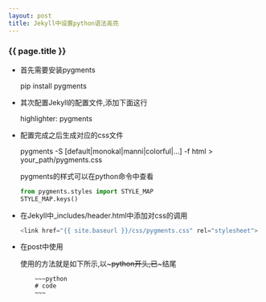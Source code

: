 ```yaml
---
layout: post
title: Jekyll中设置python语法高亮
---
```


### {{ page.title }}

+ 首先需要安装pygments

    pip install pygments

+ 其次配置Jekyll的配置文件,添加下面这行

    highlighter: pygments

+ 配置完成之后生成对应的css文件

    pygments -S [default|monokal|manni|colorful|...] -f html > your_path/pygments.css

    pygments的样式可以在python命令中查看

    ~~~python
    from pygments.styles import STYLE_MAP
    STYLE_MAP.keys()
    ~~~

+ 在Jekyll中\_includes/header.html中添加对css的调用

    ~~~python
    <link href="{{ site.baseurl }}/css/pygments.css" rel="stylesheet">
    ~~~

+ 在post中使用

    使用的方法就是如下所示,以~~~python开头,已~~~结尾

    ~~~
        ~~~python 
        # code
        ~~~
    ~~~
